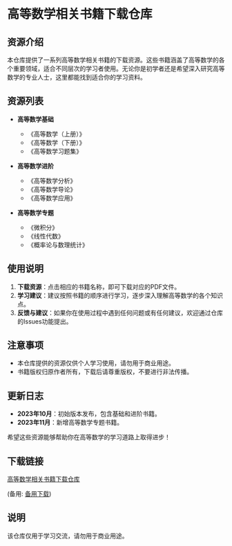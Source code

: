 # 高等数学相关书籍下载仓库

## 资源介绍

本仓库提供了一系列高等数学相关书籍的下载资源。这些书籍涵盖了高等数学的各个重要领域，适合不同层次的学习者使用。无论你是初学者还是希望深入研究高等数学的专业人士，这里都能找到适合你的学习资料。

## 资源列表

- **高等数学基础**
  - 《高等数学（上册）》
  - 《高等数学（下册）》
  - 《高等数学习题集》

- **高等数学进阶**
  - 《高等数学分析》
  - 《高等数学导论》
  - 《高等数学应用》

- **高等数学专题**
  - 《微积分》
  - 《线性代数》
  - 《概率论与数理统计》

## 使用说明

1. **下载资源**：点击相应的书籍名称，即可下载对应的PDF文件。
2. **学习建议**：建议按照书籍的顺序进行学习，逐步深入理解高等数学的各个知识点。
3. **反馈与建议**：如果你在使用过程中遇到任何问题或有任何建议，欢迎通过仓库的Issues功能提出。

## 注意事项

- 本仓库提供的资源仅供个人学习使用，请勿用于商业用途。
- 书籍版权归原作者所有，下载后请尊重版权，不要进行非法传播。

## 更新日志

- **2023年10月**：初始版本发布，包含基础和进阶书籍。
- **2023年11月**：新增高等数学专题书籍。

希望这些资源能够帮助你在高等数学的学习道路上取得进步！

## 下载链接
[高等数学相关书籍下载仓库](https://pan.quark.cn/s/6cba676b99e0) 

(备用: [备用下载](https://pan.baidu.com/s/1CPjq-DzWb8ubyeZJbrD74A?pwd=1234))

## 说明

该仓库仅用于学习交流，请勿用于商业用途。
